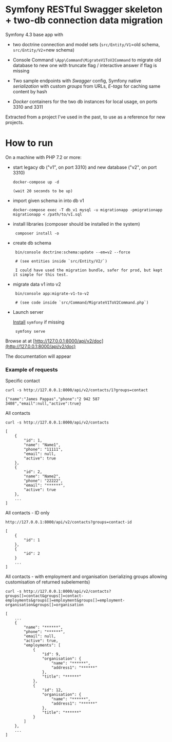 # Symfony RESTful Swagger skeleton + two-db connection data migration 

Symfony 4.3 base app with 

 * two doctrine connection and model sets (`src/Entity/V1`=old schema, `src/Entity/V2`=new schema) 

 * Console Command `\App\Command\MigrateV1ToV2Command` to migrate old database to new one with truncate flag / interactive answer if flag is missing

* Two sample endpoints with *Swagger* config, Symfony native *serialization* with custom *groups* from URLs, *E-tags* for caching same content by hash

* *Docker* containers for the two db instances for local usage, on ports 3310 and 3311

Extracted from a project I've used in the past, to use as a reference for new projects.

# How to run
On a machine with PHP 7.2 or more:

 *  start legacy db ("v1", on port 3310) and new database ("v2", on port 3310)
 
        docker-compose up -d
        
        (wait 20 seconds to be up)
    
 *  import given schema in into db v1

        docker-compose exec -T db_v1 mysql -u migrationapp -pmigrationapp migrationapp < /path/to/v1.sql
         
 * install libraries
 (composer should be installed in the system)
 
        composer install -o        
 * create db schema
 
        bin/console doctrine:schema:update --em=v2 --force
        
        # (see entities inside `src/Entity/V2/`)
        
        I could have used the migration bundle, safer for prod, but kept it simple for this test.
        
 * migrate data v1 into v2       
 
        bin/console app:migrate-v1-to-v2
        
        # (see code inside `src/Command/MigrateV1ToV2Command.php`)
    
 * Launch server
 
    [Install](https://symfony.com/download) `symfony` if missing
 
        symfony serve
     
Browse at at [http://127.0.0.1:8000/api/v2/doc](http://127.0.0.1:8000/api/v2/doc)

The documentation will appear

### Example of requests

Specific contact

    curl -s http://127.0.0.1:8000/api/v2/contacts/1?groups=contact
    
    {"name":"James Pappas","phone":"2 942 587 3408","email":null,"active":true}

All contacts

    curl -s http://127.0.0.1:8000/api/v2/contacts
    
    [
        {
            "id": 1,
            "name": "Name1",
            "phone": "11111",
            "email": null,
            "active": true
        },
        {
            "id": 2,
            "name": "Name2",
            "phone": "22222",
            "email": "******",
            "active": true
        },
        ...
    ]

All contacts - ID only

    http://127.0.0.1:8000/api/v2/contacts?groups=contact-id

    [
        {
            "id": 1
        },
        {
            "id": 2
        }
        ...
    ]

All contacts - with employment and organisation (serializing groups allowing customisation of returned subelements)

    curl -s http://127.0.0.1:8000/api/v2/contacts?groups[]=contact&groups[]=contact-employments&groups[]=employment&groups[]=employment-organisation&groups[]=organisation    
    
    [
        ...
        {
            "name": "******",
            "phone": "******",
            "email": null,
            "active": true,
            "employments": [
                {
                    "id": 9,
                    "organisation": {
                        "name": "******",
                        "address1": "******"
                    },
                    "title": "******"
                },
                {
                    "id": 12,
                    "organisation": {
                        "name": "******",
                        "address1": "******"
                    },
                    "title": "******"
                }
            ]
        },
        ...
    ]
    
